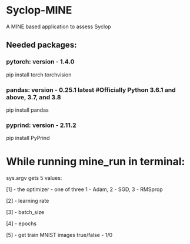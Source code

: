 # Syclop-MINE
A MINE based application to assess Syclop 

## Needed packages:

### pytorch: version - 1.4.0 

pip install torch torchvision

### pandas: version - 0.25.1 latest #Officially Python 3.6.1 and above, 3.7, and 3.8

pip install pandas

### pyprind: version - 2.11.2

pip install PyPrind

# While running mine_run in terminal: 
sys.argv gets 5 values:

[1] - the optimizer - one of three 1 - Adam, 2 - SGD, 3 - RMSprop

[2] - learning rate

[3] - batch_size

[4] - epochs

[5] - get train MNIST images true/false - 1/0




